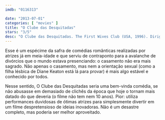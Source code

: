 ```yaml
---
imdb: "0116313"

date: "2013-07-01"
categories: [ "movies" ]
title: "O Clube das Desquitadas"
stars: "3/5"
desc: "O Clube das Desquitadas. The First Wives Club (USA, 1996). Dirigido por Hugh Wilson. Escrito por Olivia Goldsmith, Robert Harling. Com Goldie Hawn, Bette Midler, Diane Keaton, Maggie Smith, Sarah Jessica Parker, Dan Hedaya, Stockard Channing, Victor Garber, Stephen Collins."
---
```

Esse é um espécime da safra de comédias românticas realizadas por atrizes já em meia-idade e que serviu de contraponto para a avalanche de divórcios que o mundo estava presenciando: o casamento não era mais sagrado. Não apenas o casamento, mas nem a orientação sexual (como a filha lésbica de Diane Keaton está lá para provar) é mais algo estável e conhecido por todos.

Nesse sentido, O Clube das Desquitadas seria uma bem-vinda comédia, se não abusasse em demasiado de clichês da época que hoje o tornam mais datado do que deveria (o filme não tem nem 10 anos). Pior: utiliza performances duvidosas de ótimas atrizes para simplesmente divertir em um filme despretensioso de ideias inovadoras. Não é um desastre completo, mas poderia ser melhor aproveitado.

